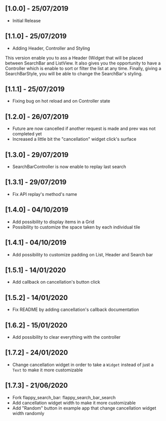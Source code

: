 ## [1.0.0] - 25/07/2019

* Initial Release

## [1.1.0] - 25/07/2019

* Adding Header, Controller and Styling

This version enable you to ass a Header (Widget that will be placed between SearchBar and ListView.
It also gives you the opportunity to have a Controller which is enable to sort or filter the list at any time.
Finally, giving a SearchBarStyle, you will be able to change the SearchBar's styling.

## [1.1.1] - 25/07/2019

* Fixing bug on hot reload and on Controller state


## [1.2.0] - 26/07/2019

* Future are now cancelled if another request is made and prev was not completed yet
* Increased a little bit the "cancellation" widget click's surface

## [1.3.0] - 29/07/2019

* SearchBarController is now enable to replay last search

## [1.3.1] - 29/07/2019

* Fix API replay's method's name

## [1.4.0] - 04/10/2019

* Add possibility to display items in a Grid
* Possibility to customize the space taken by each individual tile 

## [1.4.1] - 04/10/2019

* Add possibility to customize padding on List, Header and Search bar

## [1.5.1] - 14/01/2020

* Add callback on cancellation's button click

## [1.5.2] - 14/01/2020

* Fix README by adding cancellation's callback documentation

## [1.6.2] - 15/01/2020

* Add possibility to clear everything with the controller

## [1.7.2] - 24/01/2020

* Change cancellation widget in order to take a `Widget` instead of just a `Text` to make it more customizable

## [1.7.3] - 21/06/2020

* Fork flappy_search_bar: flappy_search_bar_search
* Add cancellation widget width to make it more customizable
* Add "Random" button in example app that change cancellation widget width randomly